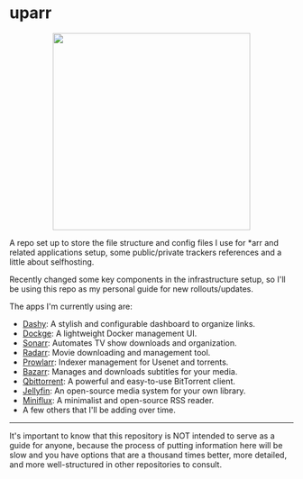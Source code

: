 # uparr

<p align="center">
<img src="https://i.imgflip.com/7evdaa.jpg" width="350">
</p>

A repo set up to store the file structure and config files I use for *arr and related applications setup, some public/private trackers references and a little about selfhosting.

Recently changed some key components in the infrastructure setup, so I'll be using this repo as my personal guide for new rollouts/updates.

The apps I'm currently using are:

- [Dashy](https://github.com/Lissy93/dashy): A stylish and configurable dashboard to organize links.
- [Dockge](https://github.com/louislam/dockge): A lightweight Docker management UI.
- [Sonarr](https://github.com/Sonarr/Sonarr): Automates TV show downloads and organization.
- [Radarr](https://github.com/Radarr/Radarr): Movie downloading and management tool.
- [Prowlarr](https://github.com/Prowlarr/Prowlarr): Indexer management for Usenet and torrents.
- [Bazarr](https://github.com/morpheus65535/bazarr): Manages and downloads subtitles for your media.
- [Qbittorrent](https://github.com/qbittorrent/qBittorrent): A powerful and easy-to-use BitTorrent client.
- [Jellyfin](https://github.com/jellyfin/jellyfin): An open-source media system for your own library.
- [Miniflux](https://github.com/miniflux/v2): A minimalist and open-source RSS reader.
- A few others that I'll be adding over time.

---

It's important to know that this repository is NOT intended to serve as a guide for anyone, because the process of putting information here will be slow and you have options that are a thousand times better, more detailed, and more well-structured in other repositories to consult.

